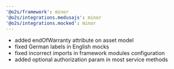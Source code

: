 ```yaml
---
'@o2s/framework': minor
'@o2s/integrations.medusajs': minor
'@o2s/integrations.mocked': minor
---
```


- added endOfWarranty attribute on asset model
- fixed German labels in English mocks
- fixed incorrect imports in framework modules configuration
- added optional authorization param in most service methods
